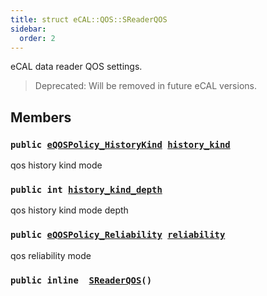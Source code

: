 ```yaml
---
title: struct eCAL::QOS::SReaderQOS
sidebar:
  order: 2
---
```


eCAL data reader QOS settings.

> Deprecated: Will be removed in future eCAL versions.

## Members

### `public `[`eQOSPolicy_HistoryKind`](src/content/docs/doxygen/md/eQOSPolicy_HistoryKind.md#d8/d58/ecal__qos_8h_1a0da8b6f992aeac2e25089144fd27da24)` `[`history_kind`](#dd/d67/structeCAL_1_1QOS_1_1SReaderQOS_1a0ad4d843dbee96f7aec1431bcee36775) 

qos history kind mode

### `public int `[`history_kind_depth`](#dd/d67/structeCAL_1_1QOS_1_1SReaderQOS_1a86469b60d3c6104bd4175f752617b414) 

qos history kind mode depth

### `public `[`eQOSPolicy_Reliability`](src/content/docs/doxygen/md/eQOSPolicy_Reliability.md#d8/d58/ecal__qos_8h_1afc19a9113f5036d91321f5ba6b4e4803)` `[`reliability`](#dd/d67/structeCAL_1_1QOS_1_1SReaderQOS_1ae1544a3a840c2666af0f5dfef1c7f6ac) 

qos reliability mode

### `public inline  `[`SReaderQOS`](#dd/d67/structeCAL_1_1QOS_1_1SReaderQOS_1ab8c058e87ac98faba654fc7728e5628b)`()` 

